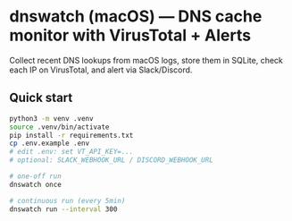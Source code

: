 # dnswatch (macOS) — DNS cache monitor with VirusTotal + Alerts

Collect recent DNS lookups from macOS logs, store them in SQLite, check each IP on VirusTotal, and alert via Slack/Discord.

## Quick start
```bash
python3 -m venv .venv
source .venv/bin/activate
pip install -r requirements.txt
cp .env.example .env
# edit .env: set VT_API_KEY=...
# optional: SLACK_WEBHOOK_URL / DISCORD_WEBHOOK_URL

# one-off run
dnswatch once

# continuous run (every 5min)
dnswatch run --interval 300

